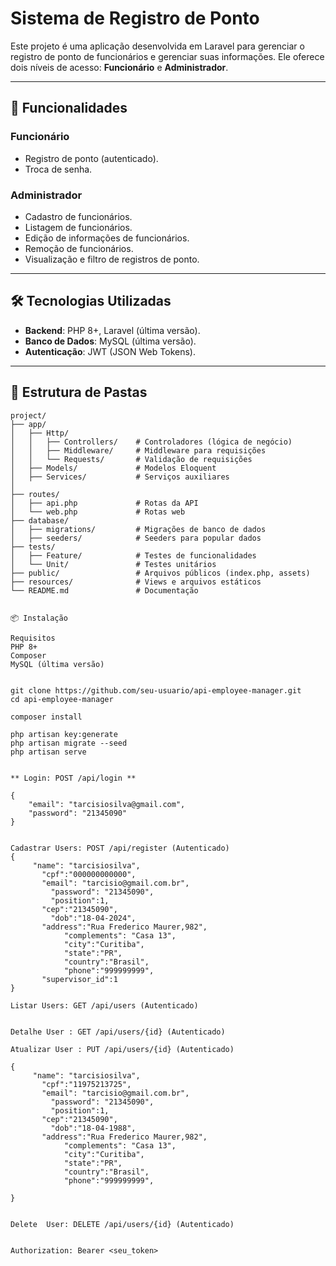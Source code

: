 

# Sistema de Registro de Ponto

Este projeto é uma aplicação desenvolvida em Laravel para gerenciar o registro de ponto de funcionários e gerenciar suas informações. Ele oferece dois níveis de acesso: **Funcionário** e **Administrador**.

---

## 🚀 Funcionalidades

### Funcionário
- Registro de ponto (autenticado).
- Troca de senha.

### Administrador
- Cadastro de funcionários.
- Listagem de funcionários.
- Edição de informações de funcionários.
- Remoção de funcionários.
- Visualização e filtro de registros de ponto.

---

## 🛠 Tecnologias Utilizadas

- **Backend**: PHP 8+, Laravel (última versão).
- **Banco de Dados**: MySQL (última versão).
- **Autenticação**: JWT (JSON Web Tokens).

---

## 📂 Estrutura de Pastas

```plaintext
project/
├── app/
│   ├── Http/
│   │   ├── Controllers/    # Controladores (lógica de negócio)
│   │   ├── Middleware/     # Middleware para requisições
│   │   └── Requests/       # Validação de requisições
│   ├── Models/             # Modelos Eloquent
│   ├── Services/           # Serviços auxiliares
│   
├── routes/
│   ├── api.php             # Rotas da API
│   └── web.php             # Rotas web
├── database/
│   ├── migrations/         # Migrações de banco de dados
│   ├── seeders/            # Seeders para popular dados
├── tests/
│   ├── Feature/            # Testes de funcionalidades
│   └── Unit/               # Testes unitários
├── public/                 # Arquivos públicos (index.php, assets)
├── resources/              # Views e arquivos estáticos
└── README.md               # Documentação


📦 Instalação

Requisitos
PHP 8+
Composer
MySQL (última versão)


git clone https://github.com/seu-usuario/api-employee-manager.git
cd api-employee-manager

composer install

php artisan key:generate
php artisan migrate --seed
php artisan serve


** Login: POST /api/login **

{
    "email": "tarcisiosilva@gmail.com",
    "password": "21345090"
}


Cadastrar Users: POST /api/register (Autenticado)
{
     "name": "tarcisiosilva",
	   "cpf":"000000000000",
	   "email": "tarcisio@gmail.com.br",
		 "password": "21345090",
	 	 "position":1,
	   "cep":"21345090",
		 "dob":"18-04-2024",
	   "address":"Rua Frederico Maurer,982",
			"complements": "Casa 13",
			"city":"Curitiba",
			"state":"PR",
			"country":"Brasil",
			"phone":"999999999",
	   "supervisor_id":1
}

Listar Users: GET /api/users (Autenticado)


Detalhe User : GET /api/users/{id} (Autenticado)

Atualizar User : PUT /api/users/{id} (Autenticado)

{
     "name": "tarcisiosilva",
	   "cpf":"11975213725",
	   "email": "tarcisio@gmail.com.br",
		 "password": "21345090",
	 	 "position":1,
	   "cep":"21345090",
		 "dob":"18-04-1988",
	   "address":"Rua Frederico Maurer,982",
			"complements": "Casa 13",
			"city":"Curitiba",
			"state":"PR",
			"country":"Brasil",
			"phone":"999999999",
	   
}


Delete  User: DELETE /api/users/{id} (Autenticado)


Authorization: Bearer <seu_token>


